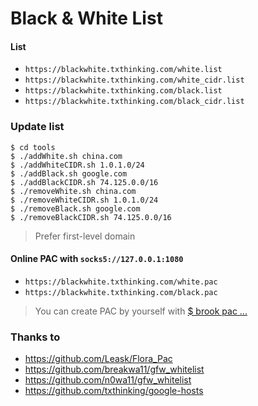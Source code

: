 # Black & White List

#### List

- `https://blackwhite.txthinking.com/white.list`
- `https://blackwhite.txthinking.com/white_cidr.list`
- `https://blackwhite.txthinking.com/black.list`
- `https://blackwhite.txthinking.com/black_cidr.list`

### Update list

```
$ cd tools
$ ./addWhite.sh china.com
$ ./addWhiteCIDR.sh 1.0.1.0/24
$ ./addBlack.sh google.com
$ ./addBlackCIDR.sh 74.125.0.0/16
$ ./removeWhite.sh china.com
$ ./removeWhiteCIDR.sh 1.0.1.0/24
$ ./removeBlack.sh google.com
$ ./removeBlackCIDR.sh 74.125.0.0/16
```

> Prefer first-level domain

#### Online PAC with `socks5://127.0.0.1:1080`

- `https://blackwhite.txthinking.com/white.pac`
- `https://blackwhite.txthinking.com/black.pac`

> You can create PAC by yourself with [$ brook pac ...](https://github.com/txthinking/brook)

### Thanks to

- https://github.com/Leask/Flora_Pac
- https://github.com/breakwa11/gfw_whitelist
- https://github.com/n0wa11/gfw_whitelist
- https://github.com/txthinking/google-hosts

